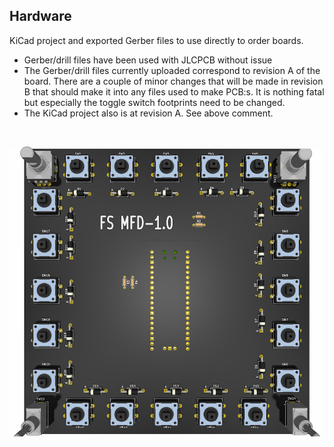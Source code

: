 ## Hardware

KiCad project and exported Gerber files to use directly to order boards.

* Gerber/drill files have been used with JLCPCB without issue
* The Gerber/drill files currently uploaded correspond to revision A of the board. There are a couple of minor changes that will be made in revision B that should make it into any files used to make PCB:s. It is nothing fatal but especially the toggle switch footprints need to be changed.
* The KiCad project also is at revision A. See above comment.

<br>

![image](https://github.com/exyn/FS-MFD/blob/main/Misc/FS-MFD%201.0alpha%20CAD.png)
